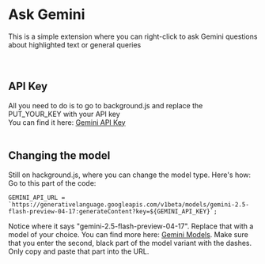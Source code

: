 # Ask Gemini
This is a simple extension where you can right-click to ask Gemini questions about highlighted text or general queries <br><br><br>

## API Key
All you need to do is to go to background.js and replace the PUT_YOUR_KEY with your API key
<br>
You can find it here: [Gemini API Key](https://aistudio.google.com/app/apikey)
<br>
<br>
## Changing the model
Still on hackground.js, where you can change the model type. Here's how:
Go to this part of the code:
```
GEMINI_API_URL = `https://generativelanguage.googleapis.com/v1beta/models/gemini-2.5-flash-preview-04-17:generateContent?key=${GEMINI_API_KEY}`;
```
Notice where it says "gemini-2.5-flash-preview-04-17". Replace that with a model of your choice. You can find more here: [Gemini Models](https://ai.google.dev/gemini-api/docs/models). Make sure that you enter the second, black part of the model variant with the dashes. Only copy and paste that part into the URL.
